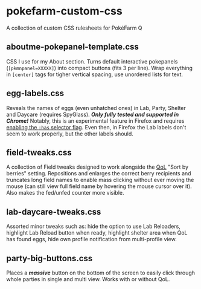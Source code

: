 # pokefarm-custom-css
A collection of custom CSS rulesheets for PokéFarm Q

## aboutme-pokepanel-template.css
CSS I use for my About section. Turns default interactive pokepanels (`[pkmnpanel=XXXXX]`) into compact buttons (fits 3 per line). Wrap everything in `[center]` tags for tigher vertical spacing, use unordered lists for text.

## egg-labels.css
Reveals the names of eggs (even unhatched ones) in Lab, Party, Shelter and Daycare (requires SpyGlass). ***Only fully tested and supported in Chrome!*** Notably, this is an experimental feature in Firefox and requires [enabling the `:has` selector flag](https://stackoverflow.com/questions/73936048/how-do-you-enable-has-selector-on-firefox). Even then, in Firefox the Lab labels don't seem to work properly, but the other labels should.

## field-tweaks.css
A collection of Field tweaks designed to work alongside the [QoL](https://pokefarm.com/farm#tab=5.6) "Sort by berries" setting. Repositions and enlarges the correct berry recipients and truncates long field names to enable mass clicking without ever moving the mouse (can still view full field name by hovering the mouse cursor over it). Also makes the fed/unfed counter more visible.

## lab-daycare-tweaks.css
Assorted minor tweaks such as: hide the option to use Lab Reloaders, highlight Lab Reload button when ready, highlight shelter area when QoL has found eggs, hide own profile notification from multi-profile view.

## party-big-buttons.css
Places a ***massive*** button on the bottom of the screen to easily click through whole parties in single and multi view. Works with or without QoL.
